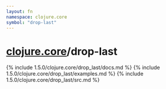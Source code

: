 ```yaml
---
layout: fn
namespace: clojure.core
symbol: "drop-last"
---
```


# [clojure.core](../)/drop-last

{% include 1.5.0/clojure.core/drop_last/docs.md %}
{% include 1.5.0/clojure.core/drop_last/examples.md %}
{% include 1.5.0/clojure.core/drop_last/src.md %}

